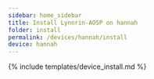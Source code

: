 ```yaml
---
sidebar: home_sidebar
title: Install Lynnrin-AOSP on hannah
folder: install
permalink: /devices/hannah/install
device: hannah
---
```

{% include templates/device_install.md %}
